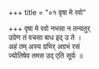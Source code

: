 +++
title = "०१ वृषा मे रवो"

+++
वृषा मे रवो नभसा न तन्यतुर्  
उग्रेण तं वचसा बाध इद् उ ते ।  
अहं तम् अस्य ग्रभिर् अग्रभं रसं  
ज्योतिषेव तमस उद् एति सूर्यः ॥